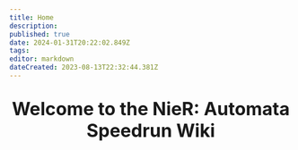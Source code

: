 ```yaml
---
title: Home
description: 
published: true
date: 2024-01-31T20:22:02.849Z
tags: 
editor: markdown
dateCreated: 2023-08-13T22:32:44.381Z
---
```


<style type="text/css">
    .v-application .headline{
        font-size: 3rem!important;
        font-weight: bold;
    }
</style>

<p style="text-align:center;
          font-size:2rem;
          font-weight:bold;">Welcome to the NieR: Automata Speedrun Wiki</p>